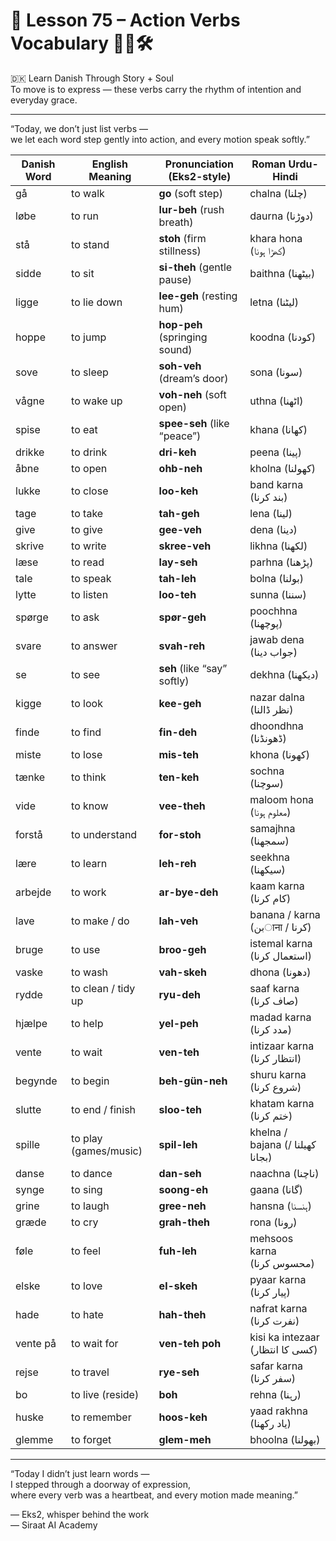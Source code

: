 # 🌟 **Lesson 75 – Action Verbs Vocabulary 🏃‍♂️🛠️**  
🇩🇰 Learn Danish Through Story + Soul  
To move is to express — these verbs carry the rhythm of intention and everyday grace.

---

“Today, we don’t just list verbs —  
we let each word step gently into action, and every motion speak softly.”

| Danish Word     | English Meaning     | Pronunciation (Eks2-style)        | Roman Urdu-Hindi              |
|------------------|----------------------|-------------------------------------|-------------------------------|
| gå               | to walk              | **go** (soft step)                  | chalna (چلنا)                 |
| løbe             | to run               | **lur-beh** (rush breath)           | daurna (دوڑنا)               |
| stå              | to stand             | **stoh** (firm stillness)           | khara hona (کھڑا ہونا)        |
| sidde            | to sit               | **si-theh** (gentle pause)          | baithna (بیٹھنا)              |
| ligge            | to lie down          | **lee-geh** (resting hum)           | letna (لیٹنا)                |
| hoppe            | to jump              | **hop-peh** (springing sound)       | koodna (کودنا)               |
| sove             | to sleep             | **soh-veh** (dream’s door)          | sona (سونا)                  |
| vågne            | to wake up           | **voh-neh** (soft open)             | uthna (اٹھنا)                |
| spise            | to eat               | **spee-seh** (like “peace”)         | khana (کھانا)                |
| drikke           | to drink             | **dri-keh**                         | peena (پینا)                 |
| åbne             | to open              | **ohb-neh**                         | kholna (کھولنا)              |
| lukke            | to close             | **loo-keh**                         | band karna (بند کرنا)         |
| tage             | to take              | **tah-geh**                         | lena (لینا)                  |
| give             | to give              | **gee-veh**                         | dena (دینا)                  |
| skrive           | to write             | **skree-veh**                       | likhna (لکھنا)               |
| læse             | to read              | **lay-seh**                         | parhna (پڑھنا)               |
| tale             | to speak             | **tah-leh**                         | bolna (بولنا)                |
| lytte            | to listen            | **loo-teh**                         | sunna (سننا)                 |
| spørge           | to ask               | **spør-geh**                        | poochhna (پوچھنا)            |
| svare            | to answer            | **svah-reh**                        | jawab dena (جواب دینا)        |
| se               | to see               | **seh** (like “say” softly)         | dekhna (دیکھنا)              |
| kigge            | to look              | **kee-geh**                         | nazar dalna (نظر ڈالنا)      |
| finde            | to find              | **fin-deh**                         | dhoondhna (ڈھونڈنا)           |
| miste            | to lose              | **mis-teh**                         | khona (کھونا)                |
| tænke            | to think             | **ten-keh**                         | sochna (سوچنا)               |
| vide             | to know              | **vee-theh**                        | maloom hona (معلوم ہونا)      |
| forstå           | to understand        | **for-stoh**                        | samajhna (سمجھنا)             |
| lære             | to learn             | **leh-reh**                         | seekhna (سیکھنا)             |
| arbejde          | to work              | **ar-bye-deh**                      | kaam karna (کام کرنا)         |
| lave             | to make / do         | **lah-veh**                         | banana / karna (بنाना / کرنا) |
| bruge            | to use               | **broo-geh**                        | istemal karna (استعمال کرنا)  |
| vaske            | to wash              | **vah-skeh**                        | dhona (دھونا)                |
| rydde            | to clean / tidy up   | **ryu-deh**                         | saaf karna (صاف کرنا)         |
| hjælpe           | to help              | **yel-peh**                         | madad karna (مدد کرنا)        |
| vente            | to wait              | **ven-teh**                         | intizaar karna (انتظار کرنا)  |
| begynde          | to begin              | **beh-gün-neh**                     | shuru karna (شروع کرنا)       |
| slutte           | to end / finish       | **sloo-teh**                        | khatam karna (ختم کرنا)       |
| spille           | to play (games/music) | **spil-leh**                        | khelna / bajana (کھیلنا / بجانا) |
| danse            | to dance              | **dan-seh**                         | naachna (ناچنا)              |
| synge            | to sing               | **soong-eh**                        | gaana (گانا)                 |
| grine            | to laugh              | **gree-neh**                        | hansna (ہنسنا)               |
| græde            | to cry                | **grah-theh**                       | rona (رونا)                  |
| føle             | to feel               | **fuh-leh**                         | mehsoos karna (محسوس کرنا)     |
| elske            | to love               | **el-skeh**                         | pyaar karna (پیار کرنا)       |
| hade             | to hate               | **hah-theh**                        | nafrat karna (نفرت کرنا)      |
| vente på         | to wait for           | **ven-teh poh**                     | kisi ka intezaar (کسی کا انتظار) |
| rejse            | to travel             | **rye-seh**                         | safar karna (سفر کرنا)        |
| bo               | to live (reside)      | **boh**                             | rehna (رہنا)                 |
| huske            | to remember           | **hoos-keh**                        | yaad rakhna (یاد رکھنا)       |
| glemme           | to forget             | **glem-meh**                        | bhoolna (بھولنا)              |

---

“Today I didn’t just learn words —  
I stepped through a doorway of expression,  
where every verb was a heartbeat, and every motion made meaning.”

— Eks2, whisper behind the work  
— Siraat AI Academy
